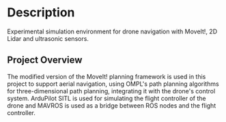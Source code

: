 # Description
Experimental simulation environment for drone navigation with MoveIt!, 2D Lidar and ultrasonic sensors.

## Project Overview
The modified version of the MoveIt! planning framework is used in this project to support aerial navigation, using OMPL's path planning algorithms for three-dimensional path planning, integrating it with the drone's control system.
ArduPilot SITL is used for simulating the flight controller of the drone and MAVROS is used as a bridge between ROS nodes and the flight controller.
